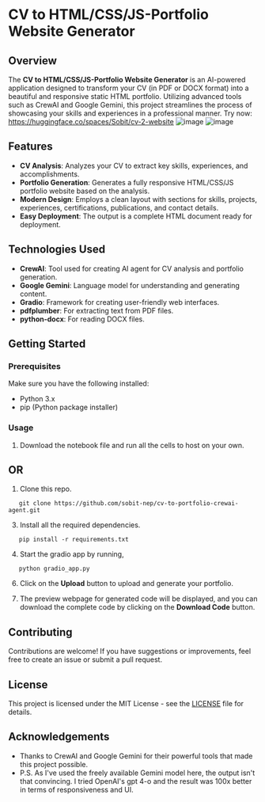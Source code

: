 
# CV to HTML/CSS/JS-Portfolio Website Generator

## Overview

The **CV to HTML/CSS/JS-Portfolio Website Generator** is an AI-powered application designed to transform your CV (in PDF or DOCX format) into a beautiful and responsive static HTML portfolio. Utilizing advanced tools such as CrewAI and Google Gemini, this project streamlines the process of showcasing your skills and experiences in a professional manner.
Try now: https://huggingface.co/spaces/Sobit/cv-2-website
![image](https://github.com/user-attachments/assets/0de1018d-a5f8-4d7f-b766-36ec79a144c9)
![image](https://github.com/user-attachments/assets/546b6c7b-13f3-4e5c-bb2f-083d5b0ffdfe)

## Features

- **CV Analysis**: Analyzes your CV to extract key skills, experiences, and accomplishments.
- **Portfolio Generation**: Generates a fully responsive HTML/CSS/JS portfolio website based on the analysis.
- **Modern Design**: Employs a clean layout with sections for skills, projects, experiences, certifications, publications, and contact details.
- **Easy Deployment**: The output is a complete HTML document ready for deployment.

## Technologies Used

- **CrewAI**: Tool used for creating AI agent for CV analysis and portfolio generation.
- **Google Gemini**: Language model for understanding and generating content.
- **Gradio**: Framework for creating user-friendly web interfaces.
- **pdfplumber**: For extracting text from PDF files.
- **python-docx**: For reading DOCX files.

## Getting Started

### Prerequisites

Make sure you have the following installed:

- Python 3.x
- pip (Python package installer)


### Usage

1. Download the notebook file and run all the cells to host on your own.

## OR

1. Clone this repo.
```
   git clone https://github.com/sobit-nep/cv-to-portfolio-crewai-agent.git
```

3. Install all the required dependencies.
```
   pip install -r requirements.txt
   ```
4. Start the gradio app by running,
```
   python gradio_app.py 
   ```

6. Click on the **Upload** button to upload and generate your portfolio.

7. The preview webpage for generated code will be displayed, and you can download the complete code by clicking on the **Download Code** button.

## Contributing

Contributions are welcome! If you have suggestions or improvements, feel free to create an issue or submit a pull request.

## License

This project is licensed under the MIT License - see the [LICENSE](LICENSE) file for details.

## Acknowledgements

- Thanks to CrewAI and Google Gemini for their powerful tools that made this project possible.
- P.S. As I've used the freely available Gemini model here, the output isn't that convincing. I tried OpenAI's gpt 4-o and the result was 100x better in terms of responsiveness and UI.
